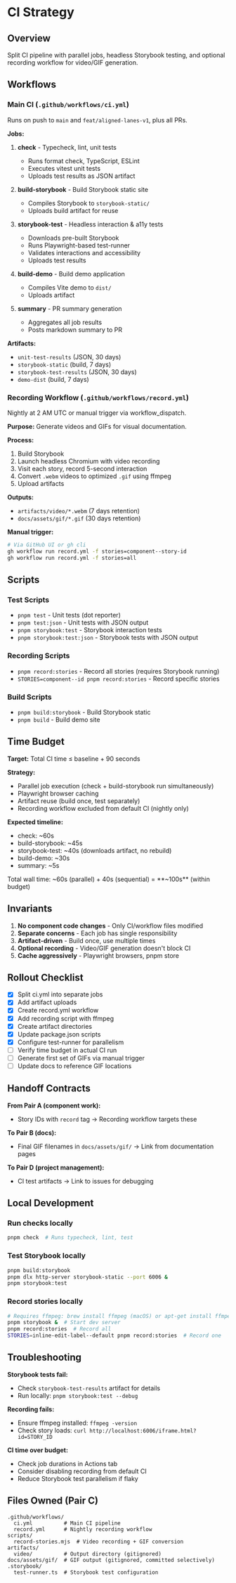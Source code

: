 # CI Strategy

## Overview

Split CI pipeline with parallel jobs, headless Storybook testing, and optional recording workflow for video/GIF generation.

## Workflows

### Main CI (`.github/workflows/ci.yml`)

Runs on push to `main` and `feat/aligned-lanes-v1`, plus all PRs.

**Jobs:**

1. **check** - Typecheck, lint, unit tests
   - Runs format check, TypeScript, ESLint
   - Executes vitest unit tests
   - Uploads test results as JSON artifact

2. **build-storybook** - Build Storybook static site
   - Compiles Storybook to `storybook-static/`
   - Uploads build artifact for reuse

3. **storybook-test** - Headless interaction & a11y tests
   - Downloads pre-built Storybook
   - Runs Playwright-based test-runner
   - Validates interactions and accessibility
   - Uploads test results

4. **build-demo** - Build demo application
   - Compiles Vite demo to `dist/`
   - Uploads artifact

5. **summary** - PR summary generation
   - Aggregates all job results
   - Posts markdown summary to PR

**Artifacts:**

- `unit-test-results` (JSON, 30 days)
- `storybook-static` (build, 7 days)
- `storybook-test-results` (JSON, 30 days)
- `demo-dist` (build, 7 days)

### Recording Workflow (`.github/workflows/record.yml`)

Nightly at 2 AM UTC or manual trigger via workflow_dispatch.

**Purpose:** Generate videos and GIFs for visual documentation.

**Process:**

1. Build Storybook
2. Launch headless Chromium with video recording
3. Visit each story, record 5-second interaction
4. Convert `.webm` videos to optimized `.gif` using ffmpeg
5. Upload artifacts

**Outputs:**

- `artifacts/video/*.webm` (7 days retention)
- `docs/assets/gif/*.gif` (30 days retention)

**Manual trigger:**

```bash
# Via GitHub UI or gh cli
gh workflow run record.yml -f stories=component--story-id
gh workflow run record.yml -f stories=all
```

## Scripts

### Test Scripts

- `pnpm test` - Unit tests (dot reporter)
- `pnpm test:json` - Unit tests with JSON output
- `pnpm storybook:test` - Storybook interaction tests
- `pnpm storybook:test:json` - Storybook tests with JSON output

### Recording Scripts

- `pnpm record:stories` - Record all stories (requires Storybook running)
- `STORIES=component--id pnpm record:stories` - Record specific stories

### Build Scripts

- `pnpm build:storybook` - Build Storybook static
- `pnpm build` - Build demo site

## Time Budget

**Target:** Total CI time ≤ baseline + 90 seconds

**Strategy:**

- Parallel job execution (check + build-storybook run simultaneously)
- Playwright browser caching
- Artifact reuse (build once, test separately)
- Recording workflow excluded from default CI (nightly only)

**Expected timeline:**

- check: ~60s
- build-storybook: ~45s
- storybook-test: ~40s (downloads artifact, no rebuild)
- build-demo: ~30s
- summary: ~5s

Total wall time: ~60s (parallel) + 40s (sequential) = **~100s** (within budget)

## Invariants

1. **No component code changes** - Only CI/workflow files modified
2. **Separate concerns** - Each job has single responsibility
3. **Artifact-driven** - Build once, use multiple times
4. **Optional recording** - Video/GIF generation doesn't block CI
5. **Cache aggressively** - Playwright browsers, pnpm store

## Rollout Checklist

- [x] Split ci.yml into separate jobs
- [x] Add artifact uploads
- [x] Create record.yml workflow
- [x] Add recording script with ffmpeg
- [x] Create artifact directories
- [x] Update package.json scripts
- [x] Configure test-runner for parallelism
- [ ] Verify time budget in actual CI run
- [ ] Generate first set of GIFs via manual trigger
- [ ] Update docs to reference GIF locations

## Handoff Contracts

**From Pair A (component work):**

- Story IDs with `record` tag → Recording workflow targets these

**To Pair B (docs):**

- Final GIF filenames in `docs/assets/gif/` → Link from documentation pages

**To Pair D (project management):**

- CI test artifacts → Link to issues for debugging

## Local Development

### Run checks locally

```bash
pnpm check  # Runs typecheck, lint, test
```

### Test Storybook locally

```bash
pnpm build:storybook
pnpm dlx http-server storybook-static --port 6006 &
pnpm storybook:test
```

### Record stories locally

```bash
# Requires ffmpeg: brew install ffmpeg (macOS) or apt-get install ffmpeg (Linux)
pnpm storybook &  # Start dev server
pnpm record:stories  # Record all
STORIES=inline-edit-label--default pnpm record:stories  # Record one
```

## Troubleshooting

**Storybook tests fail:**

- Check `storybook-test-results` artifact for details
- Run locally: `pnpm storybook:test --debug`

**Recording fails:**

- Ensure ffmpeg installed: `ffmpeg -version`
- Check story loads: `curl http://localhost:6006/iframe.html?id=STORY_ID`

**CI time over budget:**

- Check job durations in Actions tab
- Consider disabling recording from default CI
- Reduce Storybook test parallelism if flaky

## Files Owned (Pair C)

```
.github/workflows/
  ci.yml          # Main CI pipeline
  record.yml      # Nightly recording workflow
scripts/
  record-stories.mjs  # Video recording + GIF conversion
artifacts/
  video/          # Output directory (gitignored)
docs/assets/gif/  # GIF output (gitignored, committed selectively)
.storybook/
  test-runner.ts  # Storybook test configuration
```
